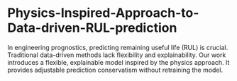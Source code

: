 # Physics-Inspired-Approach-to-Data-driven-RUL-prediction
In engineering prognostics, predicting remaining useful life (RUL) is crucial. Traditional data-driven methods lack flexibility and explainability. Our work introduces a flexible, explainable model inspired by the physics approach. It provides adjustable prediction conservatism without retraining the model.

